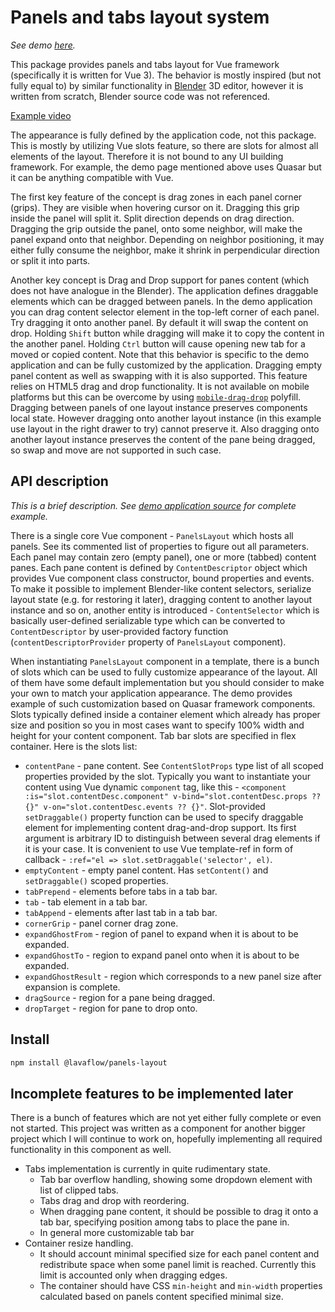 # Panels and tabs layout system

*See demo [here](https://vagran.github.io/panels-layout-demo/).*

This package provides panels and tabs layout for Vue framework (specifically it is written
for Vue 3). The behavior is mostly inspired (but not fully equal to) by similar
functionality in [Blender](https://www.blender.org) 3D editor, however it is written from scratch, Blender source code was not referenced.

[Example video](https://user-images.githubusercontent.com/6065976/211197855-e9c5013d-2adc-46ee-81c7-be2eaec72641.mp4)

The appearance is fully defined by the application code, not this package. This is mostly
by utilizing Vue slots feature, so there are slots for almost all elements of the layout.
Therefore it is not bound to any UI building framework. For example, the demo page mentioned above
uses Quasar but it can be anything compatible with Vue.

The first key feature of the concept is drag zones in each panel corner (grips). They are
visible when hovering cursor on it. Dragging this grip inside the panel will split it. Split
direction depends on drag direction. Dragging the grip outside the panel, onto some neighbor,
will make the panel expand onto that neighbor. Depending on neighbor positioning, it may
either fully consume the neighbor, make it shrink in perpendicular direction or split it
into parts.

Another key concept is Drag and Drop support for panes content (which does not have analogue in
the Blender). The application defines draggable elements which can be dragged between panels. In the demo application you can drag content selector element in the top-left corner of each panel. Try dragging it onto another panel.
By default it will swap the content on drop. Holding `Shift`
button while dragging will make it to copy the content in the another panel. Holding
`Ctrl` button will cause opening new tab for a moved or copied
content. Note that this behavior is specific to the demo application and can be fully customized by
the application. Dragging empty panel content as well as swapping with it is also supported.
This feature relies on HTML5 drag and drop functionality. It is not available on mobile
platforms but this can be overcome by using
[`mobile-drag-drop`](https://github.com/timruffles/mobile-drag-drop) polyfill.
Dragging between panels of one layout instance preserves components local state. However
dragging onto another layout instance (in this example use layout in the right drawer to
try) cannot preserve it. Also dragging onto another layout instance preserves the content of
the pane being dragged, so swap and move are not supported in such case.

## API description

*This is a brief description. See [demo application source](https://github.com/vagran/panels-layout-demo-src) for complete example.*

There is a single core Vue component - `PanelsLayout` which hosts all panels. See its commented list
of properties to figure out all parameters. Each panel may contain zero (empty panel), one or more (tabbed) content panes. Each pane content is defined by `ContentDescriptor` object which provides
Vue component class constructor, bound properties and events. To make it possible to implement
Blender-like content selectors, serialize layout state (e.g. for restoring it later), dragging
content to another layout instance and so on, another entity is introduced - `ContentSelector` which
is basically user-defined serializable type which can be converted to `ContentDescriptor` by user-provided factory function (`contentDescriptorProvider` property of `PanelsLayout` component).

When instantiating `PanelsLayout` component in a template, there is a bunch of slots which can be
used to fully customize appearance of the layout. All of them have some default implementation
but you should consider to make your own to match your application appearance. The demo provides
example of such customization based on Quasar framework components. Slots typically defined inside
a container element which already has proper size and position so you in most cases want to specify
 100% width and height for your content component. Tab bar slots are specified in flex container.
 Here is the slots list:
 * `contentPane` - pane content. See `ContentSlotProps`
type list of all scoped properties provided by the slot. Typically you want to instantiate your
content using Vue dynamic `component` tag, like this - `<component :is="slot.contentDesc.component" v-bind="slot.contentDesc.props ?? {}" v-on="slot.contentDesc.events ?? {}"`.
Slot-provided `setDraggable()` property function can be used to specify draggable element for
implementing content drag-and-drop support. Its first argument is arbitrary ID to distinguish between
several drag elements if it is your case. It is convenient to use Vue template-ref in form of
callback - `:ref="el => slot.setDraggable('selector', el)`.
 * `emptyContent` - empty panel content. Has `setContent()` and `setDraggable()` scoped properties.
 * `tabPrepend` - elements before tabs in a tab bar.
 * `tab` - tab element in a tab bar.
 * `tabAppend` - elements after last tab in a tab bar.
 * `cornerGrip` - panel corner drag zone.
 * `expandGhostFrom` - region of panel to expand when it is about to be expanded.
 * `expandGhostTo` - region to expand panel onto when it is about to be expanded.
 * `expandGhostResult` - region which corresponds to a new panel size after expansion is complete.
 * `dragSource` - region for a pane being dragged.
 * `dropTarget` - region for pane to drop onto.

## Install

```bash
npm install @lavaflow/panels-layout
```

## Incomplete features to be implemented later

There is a bunch of features which are not yet either fully complete or even not started. This
project was written as a component for another bigger project which I will continue to work on,
hopefully implementing all required functionality in this component as well.

 * Tabs implementation is currently in quite rudimentary state.
   * Tab bar overflow handling, showing some dropdown element with list of clipped tabs.
   * Tabs drag and drop with reordering.
   * When dragging pane content, it should be possible to drag it onto a tab bar, specifying position
among tabs to place the pane in.
   * In general more customizable tab bar
 * Container resize handling.
   * It should account minimal specified size for each panel content and redistribute space when
some panel limit is reached. Currently this limit is accounted only when dragging edges.
   * The container should have CSS `min-height` and `min-width` properties calculated based on
panels content specified minimal size.
